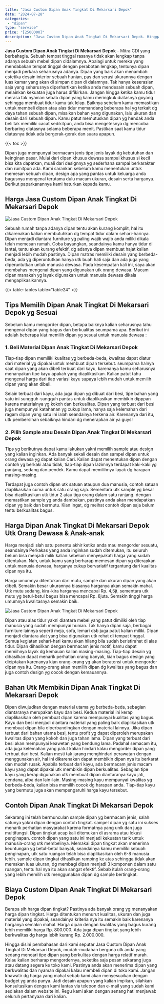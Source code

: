 ```yaml
---
title: "Jasa Custom Dipan Anak Tingkat Di Mekarsari Depok"
date: "2024-07-28"
categories:
 - "dipan"
type: "service"
price: "[2500000]"
description: "Jasa Custom Dipan Anak Tingkat Di Mekarsari Depok. Hingga disini pembahasan dari kami seputar Jasa Custom Dipan Anak Tingkat Di Mekarsari Depok, mudah-mudaha..."
---
```


**Jasa Custom Dipan Anak Tingkat Di Mekarsari Depok** - Mitra CDI yang berbahagia. Sebuah tempat tinggal rasanya tidak akan lengkap tanpa adanya sebuah mebel dipan didalamnya. Apalagi untuk mereka yang mendabakan tempat tinggal dengan perabotan lengkap, tentunya dipan menjadi perkara seharusnya adanya. Dipan yang baik akan menambah estetika desain interior sebuah hunian, pas dan serasi ukurannya dengan luas kamar yang akan di simpan dipan di dalamnya. Tak hanya keserasian saja yang seharusnya diperhartikan ketika anda mendesain sebuah dipan, melainkan kekuatan juga harus difikirkan. Jangan hingga ketika kamu tidur merasa tak nyaman sebab dipan yang kamu meringkuk diatasnya goyang sehingga membuat tidur kamu tak lelap. Baiknya sebelum kamu memastikan untuk membeli dipan atau alas tidur memandang beberapa hal yg terkait dg daya tahan sebuah dipan, misalkan bahan yang digunakan, lalu ukuran dan desain dari sebuah dipan. Kamu patut memutuskan dipan yg hendak anda beli tak memiliki cacat sedikitpun, anda bisa mengetesnya dg mencoba berbaring diatasnya selama beberapa menit. Pastikan saat kamu tidur diatasnya tidak ada bergerak-gerak dan suara apapun.

{{< toc >}}

Dipan juga mempunyai bermacam jenis tipe jenis layak dg kebutuhan dan keinginan pasar. Mulai dari dipan khusus dewasa sampai khusus si kecil bisa kita dapatkan, muali dari designnya yg sederhana sampai berkarakter dan rumitpun ada. Kami sarankan sebelum kamu menentukan untuk memesan sebuah dipan, design apa yang pantas untuk keluarga anda bagusnya mengenal terutama dulu macam ukuran, desain serta harganya. Berikut paparkanannya kami haturkan kepada kamu.

## Harga Jasa Custom Dipan Anak Tingkat Di Mekarsari Depok

![Jasa Custom Dipan Anak Tingkat Di Mekarsari Depok](/images/mebel/dipan-dewasa-002.jpg)

Sebuah rumah tanpa adanya dipan tentu akan kurang komplit, hal itu dikarenakan kalian membutuhkan dg tempat tidur dalam sehari-harinya. Dipan menjadi diantara furniture yg paling wajib wajib anda miliki dikala telah memesan rumah. Coba bayangkan, seandainya kamu hanya tidur di lantai, tentu akan kurang efektif. dg adanya dipan membuat hajat kalian menjadi lebih mudah pastinya. Dipan matras memiliki desain yang berbeda-beda, ada yg diperuntutkan hanya utk buah hati saja dan ada juga yang diperuntutkan untuk manusia dewasa. Pada kesempatan kali ini, saya akan membahas mengenai dipan yang digunakan utk orang dewasa. Macam dipan manakah yg layak digunakan untuk manusia dewasa dikala mengaplikasikannya.

{{< table-tables table="table24" >}}

## Tips Memilih Dipan Anak Tingkat Di Mekarsari Depok yg Sesuai

Sebelum kamu mengorder dipan, betapa baiknya kalian seharusnya tahu mengenai dipan yang bagus dan berkualitas seumpama apa. Berikut ini adalah beberapa kiat memilih dipan yg sesuai untuk manusia dewasa :

### 1\. Beli Material Dipan Anak Tingkat Di Mekarsari Depok

Tiap-tiap dipan memiliki kualitas yg berbeda-beda, kwalitas dapat diatur dari material yg dipakai untuk membuat dipan tersebut. seumpama halnya saat dipan yang akan dibeli terbuat dari kayu, karenanya kamu seharusnya menanyakan tipe kayu apakah yang diaplikasikan. Kalian patut tahu mengenai harga dari tiap variasi kayu supaya lebih mudah untuk memilih dipan yang akan dibeli.

Selain terbuat dari kayu, ada juga dipan yg dibuat dari besi, tipe bahan yang satu ini sungguh-sungguh pantas untuk diaplikasikan membikin dipppan karena materialnya yg kokoh dan berkualitas. Dipan yang terbuat dari besi juga mempunyai katahanan yg cukup lama, hanya saja kelemahan dari ragam dipan yang satu ini ialah seandainya terkena air. Karenanya dari itu, utk pembersihan sebaiknya hindari dg menerapkan air ya guys!

### 2\. Pilih Sample atau Desain Dipan Anak Tingkat Di Mekarsari Depok

Tips yg berikutnya dapat kamu lakukan yakni memilih sample atau design yang kalian inginkan. Ada banyak sekali desain dan sampel dipan untuk orang dewasa yg dapat kalian Cari. Kalian dapat menentukan dipan dengan contoh yg berkaki atau tidak, tiap-tiap dipan lazimnya terdapat kaki-kaki yg panjang, sedang dan pendek. Kamu dapat memilihnya layak dg harapan masing-masing.

Terdapat juga contoh dipan utk satuan ataupun dua manusia, contoh satuan diaplikasikan cuma untuk satu orang saja. Sementara utk sample yg besar bisa diaplikasikan utk tidur 2 atau tiga orang dalam satu ranjang. dengan memastikan sample yg anda dambakan, pastinya anda akan mendapatkan dipan yg baik dan bermutu. Kian ingat, dg meihat contoh dipan saja belum tentu berkualitas bagus.

## Harga Dipan Anak Tingkat Di Mekarsari Depok Utk Orang Dewasa & Anak-anak

Harga menjadi slah satu penentu akhir ketika anda mau mengorder sesuatu, seandainya Perkakas yang anda inginkan sudah ditemukan, itu seluruh belum bisa menjadi milik kalian sebelum menyepakati harga yang sudah ditentukan. Nah, untuk kamu yang berharap memesan dipan yg diterapkan untuk manusia dewasa, harganya cukup bervariatif tergantung dari kualitas dipan nya itu.

Harga umumnya ditentukan dari mutu, sample dan ukuran dipan yang akan dibeli. Semakin besar ukurannya biasanya harganya akan semakin mahal. Utk mutu sedang, kira-kira harganya mencapai Rp. 4,5jt, sementara utk mutu yg betul-betul bagus bisa mencapai Rp. 8juta. Semakin tinggi harga umumnya kwalitasnya semakin baik.

![Jasa Custom Dipan Anak Tingkat Di Mekarsari Depok](/images/mebel/dipan-anak-004-1.jpg)

Dipan atau alas tidur yakni diantara mebel yang patut dimiliki oleh tiap manusia yang sudah mempunyai hunian. Tak hanya dipan saja, berbagai furniture lainnya seperti meja, sofa, lemari dsb juga patut kalian miliki. Dipan menjadi diantara alat yang bisa digunakan utk rehat di tempat tinggal. Semua kegiatan sehari-hari kamu akan hilang bila sudah beristirahat di alas tidur. Dipan dihasilkan dengan bermacam jenis motif, kamu dapat memiihnya layak dg kemauan kalian masing-masing. Tiap-tiap desain yg dihasilkan dapat menarik perhatian orang banyak, kian bagus design yang diciptakan karenanya kian orang-orang yg akan beratensi untuk mengorder dipan nya itu. Orang-orang akan memilih dipan dg kwalitas yang bagus dan juga contoh design yg cocok dengan kemauannya.

## Bahan Utk Membikin Dipan Anak Tingkat Di Mekarsari Depok

Dipan diwujudkan dengan material utama yg berbeda-beda, sebagian diantaranya merupakan kayu dan besi. Kedua material ini kerap diaplikasikan oleh pembuat dipan karena mempunyai kualitas yang bagus. Kayu dan besi menjadi diantara material yang paling baik diaplikasikan utk membuat dipan bila diperbandingkan dengan material lainnya. Jika dipan terbuat dari bahan utama besi, tentu profit yg dapat diperoleh merupakan kwalitas dipan yang kokoh dan juga tahan lama. Dipan yang terbuat dari besi akan mempunyai keawetan yang bendung lama. Padahal semacam itu, ada juga kelemahan yang patut kalian hindari kalau mengorder dipan yang terbuat dari besi. Kalian mesti tak jarang menghindari perawatan dengan menggunakan air, hal ini dikarenakan dapat membikin dipan nya itu berkarat dan mudah rusak. Apabila terbuat dari kayu, ada bermacam jenis macam kayu yang dapat dipakai utk membikin dipan berkualitas. Sebagian tipe kayu yang kerap digunakan utk membuat dipan diantaranya kayu jati, cendana, alba dan lain-lain. Masing-masing kayu mempunyai kwalitas yg berbeda-beda, kalian bisa memilih cocok dg harapan anda. Tiap-tiap kayu yang bermutu juga akan mempengaruhi harga kayu tersebut.

## Contoh Dipan Anak Tingkat Di Mekarsari Depok

Sekarang ini telah bermunculan sample dipan yg bermacam jenis, salah satunya yakni dipan dengan contoh tingkat. sampel dipan yg satu ini sukses menarik perhatian masyarakat karena formatnya yang unik dan juga multifungsi. Dipan tingkat acap kali ditemukan di asrama atau lokasi penginapan. contoh dipan yang satu ini menjadi kekuatan tarik untuk manusia-orang utk membelinya. Memakai dipan tingkat akan menerima keuntungan yg betul-betul banyak, seandainya kamu memiliki sebuah penginapan, utk satu ruangan telah bisa diaplikasikan oleh 6-8 manusia lebih. sample dipan tingkat dihasilkan ramping ke atas sehingga tidak akan memakan luas ukuran, dg membagi dipan menjadi 3 komponen dalam satu ruangan, tentu hal nya itu akan sangat efektif. Sebab itulah orang-orang yang lebih memilih utk menggunakan dipan dg sample bertingkat.

## Biaya Custom Dipan Anak Tingkat Di Mekarsari Depok

Berapa sih harga dipan tingkat? Pastinya ada banyak orang yg menanyakan harga dipan tingkat. Harga ditentukan menurut kualitas, ukuran dan juga material yang dipakai, seandainya kriteria nya itu semakin baik karenanya harganya semakin mahal. Harga dipan dengan kwalitas yang bagus kurang lebih memiliki harga Rp. 800.000. Ada juga dipan tingkat yang lebih berkwalitas dg harga lebih kurang Rp. 2.000.000.

Hingga disini pembahasan dari kami seputar Jasa Custom Dipan Anak Tingkat Di Mekarsari Depok, mudah-mudahan berguna utk anda yang sedang mencari tipe dipan yang berkulitas dengan harga relatif murah. Kalau kalian berharap mengordernya, seketika saja pesan sekarang juga atau datang segera ke toko kami. Pastinya anda akan menerima dipan yang berkwalitas dan nyaman dipakai kalau membeli dipan di toko kami. Jangan khawatir dg harga yang mahal sebab kami akan menyesuaikan dengan budget yg anda punya. Jadi desain apapun yang kalian impikan, silahkan konsultasikan dengan kami lantas via telepon dan e-mail yang sudah kami sediakan dalam website ini. Regu kami akan dengan senang hati menjawab seluruh pertanyaan dari kalian.
